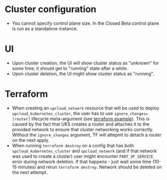 # Cluster configuration

- You cannot specify control plane size. In the Closed Beta control plane is run as a standalone instance.

# UI

- Upon cluster creation, the UI will show cluster status as "unknown" for some time; it should get to "running" state after a while.
- Upon cluster deletion, the UI might show cluster status as "running".

# Terraform

- When creating an `upcloud_network` resource that will be used to deploy `upcloud_kubernetes_cluster`, the user has to use `ignore_changes=[router]` lifecycle meta-argument (see [terraform example](terraform/main.tf)). This is caused by the fact that UKS creates a router and attaches it to the provided network to ensure that cluster networking works correctly. Without the `ignore_changes` argument, TF will attepmt to detach a router on the next apply.
- When running `terraform destroy` on a config that has both `upcloud_kubernetes_cluster` and `upcloud_network` (and if that network was used to create a cluster) user might encounter `PART_OF_SERVICE` error during network deletion. If that happens - just wait some time (10-15 minutes) and rerun `terraform destroy`. Network should be deleted on the next attempt.
